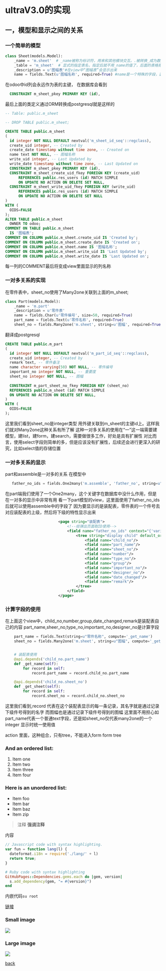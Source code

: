 # ultraV3.0的实现

## 一，模型和显示之间的关系
### 一个简单的模型

```python
class Sheet(models.Model):
    _name = 'm.sheet'  # _name被称为标识符，用来和其他模块交互。.被转换_成为数据库表m_sheet,当安装应用时会创建数据库表，卸载应用会删除表。
    _table = 'm_sheet'  # 显式的指定表名，指定后就不用_name的值了，后面的表格把这个属性都省略了
    _description = u'图幅表'#在view中“图幅表”会显示出来
    name = fields.Text(u'图幅名称', required=True) #name是一个特殊的字段，这里把它利用起来
```
在odoo中id列会永远作为表的主键，
在数据库会看到
```sql
  CONSTRAINT m_sheet_pkey PRIMARY KEY (id),
```
最后上面的类定义通过ORM转换成postgresql就是这样的
```sql
-- Table: public.m_sheet

-- DROP TABLE public.m_sheet;

CREATE TABLE public.m_sheet
(
  id integer NOT NULL DEFAULT nextval('m_sheet_id_seq'::regclass),
  create_uid integer, -- Created by
  create_date timestamp without time zone, -- Created on
  name text NOT NULL, -- 图幅名称
  write_uid integer, -- Last Updated by
  write_date timestamp without time zone, -- Last Updated on
  CONSTRAINT m_sheet_pkey PRIMARY KEY (id),
  CONSTRAINT m_sheet_create_uid_fkey FOREIGN KEY (create_uid)
      REFERENCES public.res_users (id) MATCH SIMPLE
      ON UPDATE NO ACTION ON DELETE SET NULL,
  CONSTRAINT m_sheet_write_uid_fkey FOREIGN KEY (write_uid)
      REFERENCES public.res_users (id) MATCH SIMPLE
      ON UPDATE NO ACTION ON DELETE SET NULL
)
WITH (
  OIDS=FALSE
);
ALTER TABLE public.m_sheet
  OWNER TO odoo;
COMMENT ON TABLE public.m_sheet
  IS '图幅表';
COMMENT ON COLUMN public.m_sheet.create_uid IS 'Created by';
COMMENT ON COLUMN public.m_sheet.create_date IS 'Created on';
COMMENT ON COLUMN public.m_sheet.name IS '图幅名称';
COMMENT ON COLUMN public.m_sheet.write_uid IS 'Last Updated by';
COMMENT ON COLUMN public.m_sheet.write_date IS 'Last Updated on';
```
每一列的COMMENT最后将变成view里面显示的列名称

### 一对多关系的实现
在零件表中，sheet_no使用了Many2one关联到上面的m_sheet;
```python
class Part(models.Model):
    _name = 'm.part'
    _description = u'零件表'
    name = fields.Char(u'零件编号', size=50, required=True)
    part_name = fields.Text(u'零件名称', required=True)
    sheet_no = fields.Many2one('m.sheet', string=u'图幅', required=True)
```
翻译成postgresql
```sql
CREATE TABLE public.m_part
(
  id integer NOT NULL DEFAULT nextval('m_part_id_seq'::regclass),
  create_uid integer, -- Created by
  remark text, -- 零件备注
  name character varying(50) NOT NULL, -- 零件编号
  important_no integer NOT NULL, -- 重要度
  sheet_no integer NOT NULL, -- 图幅
  
  CONSTRAINT m_part_sheet_no_fkey FOREIGN KEY (sheet_no)
  REFERENCES public.m_sheet (id) MATCH SIMPLE
  ON UPDATE NO ACTION ON DELETE SET NULL,
)
WITH (
  OIDS=FALSE
);
```
这里我们看到sheet_no是integer类型 用外键关联到m_sheet的主键id上。这样我们就对Many2one这种关系有所了解
这种一对多关系的使用在“一”这一端需要建模型，建list，建form，建search，需要做很多工作，好处是具有扩展性
对比而言，使用select字段则简单的多，但是应该没有扩展性，后续还会进行更深入的研究，比如select值的存储位置

### 一对多关系的显示
part和assemble是一对多的关系
在模型中
```python
   father_no_ids = fields.One2many('m.assemble', 'father_no', string=u"装配表")
```
在part端我们使用了一个One2many，这个关键字在数据库中没什么作用，但是在一对多的显示中非常有用
看一下part模型的view，这里面使用了father_no_ids后就可以使用assemble中的字段了
因为要显示的是装配表，零件表的一个件号去对应装配表的上级，然后将下级的特性显示出来

```xml
                        <page string="装配表">
                            <!--给弹出页面取ID使用-->
                            <field name="father_no_ids" context="{'variable1' : name, 'variable2' : active_id}">
                                <tree string="display child" default_order="group">
                                    <field name="child_no"/>
                                    <field name="part_name"/>
                                    <field name="sheet_no"/>
                                    <field name="number"/>
                                    <field name="type_no"/>
                                    <field name="group"/>
                                    <field name="important_no"/>
                                    <field name="designer_no"/>
                                    <field name="date_changed"/>
                                    <field name="remark"/>
                                </tree>
                            </field>
                        </page>
```

### 计算字段的使用
在上面这个view中，child_no,number,group,date_changed,remark是装配表自己的内容
part_name,sheer_no,type_no,important_no,designer_no是计算字段

```python
    part_name = fields.Text(string=u"零件名称", compute='_get_name')
    sheet_no = fields.Many2one('m.sheet', string=u"图幅", compute='_get_sheet')


    # 装配表使用
    @api.depends('child_no.part_name')
    def _get_name(self):
        for record in self:
            record.part_name = record.child_no.part_name

    @api.depends('child_no.sheet_no')
    def _get_sheet(self):
        for record in self:
            record.sheet_no = record.child_no.sheet_no

```
这里我们看到,record 代表在这个装配表显示的每一条记录，其名字就是通过记录下级件号得到的名字
而图幅也是通过记录下级件号得到的图幅
这里面不用担心如part_name代表一个普通text字段，还是如sheet_no仅代表many2one的一个integer
显示时统一使用值


action 里面，这种组合，只有tree，不能进入form
        <field name="view_type">form</field>
        <field name="view_mode">tree</field>
       
### And an ordered list:
1.  Item one
1.  Item two
1.  Item three
1.  Item four

### Here is an unordered list:
*   Item foo
*   Item bar
*   Item baz
*   Item zip

> 注释
> **强调注释**

内容



```js
// Javascript code with syntax highlighting.
var fun = function lang(l) {
  dateformat.i18n = require('./lang/' + l)
  return true;
}
```

```ruby
# Ruby code with syntax highlighting
GitHubPages::Dependencies.gems.each do |gem, version|
  s.add_dependency(gem, "= #{version}")
end
```

内嵌代码`su root`

[链接](http://123.com/art/abc.htm)

### Small image

![](https://assets-cdn.github.com/images/icons/emoji/octocat.png)

### Large image

![](https://guides.github.com/activities/hello-world/branching.png)

[back](../)